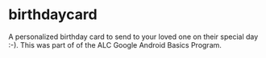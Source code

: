# birthdaycard
A personalized birthday card to send to your loved one on their special day :-).  This was part of of the ALC Google Android Basics Program.

